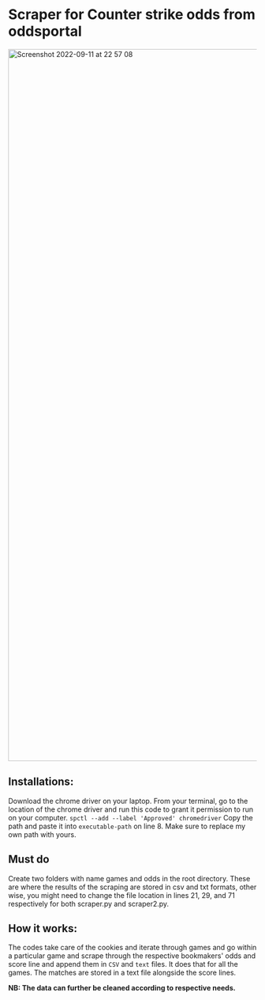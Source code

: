 # Scraper for Counter strike odds from oddsportal

<img width="1440" alt="Screenshot 2022-09-11 at 22 57 08" src="https://user-images.githubusercontent.com/31643510/189548572-a8619a3a-abce-4e7d-a8e5-41c4fd4f5b04.png">

## Installations:
Download the chrome driver on your laptop. From your terminal, go to the location of the chrome driver and run this code to grant it permission to run on your computer.
``` spctl --add --label 'Approved' chromedriver ```
Copy the path and paste it into ``` executable-path ``` on line 8. Make sure to replace my own path with yours.

## Must do
Create two folders with name games and odds in the root directory. These are where the results of the scraping are stored in csv and txt formats, other wise, you might need to change the file location in lines 21, 29, and 71 respectively for both scraper.py and scraper2.py.

## How it works:
The codes take care of the cookies and iterate through games and go within a particular game and scrape through the respective bookmakers' odds and score line and append them in ```CSV``` and ```text``` files.
It does that for all the games. The matches are stored in a text file alongside the score lines.

**NB: The data can further be cleaned according to respective needs.**
